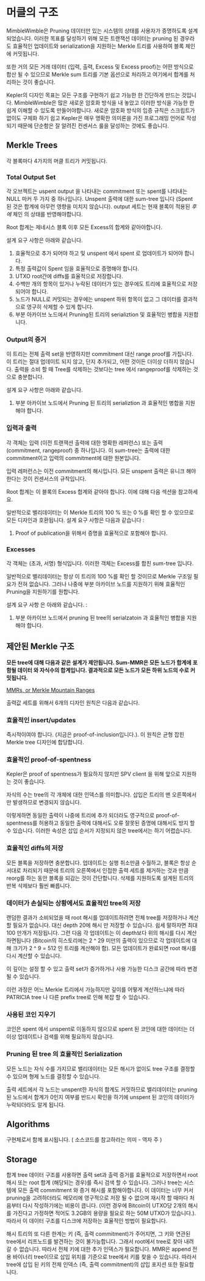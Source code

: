 # 머클의 구조

MimbleWimble은 Pruning 데이터만 있는 시스템의 상태를 사용자가 증명하도록 설계되었습니다. 이러한 목표를 달성하기 위해 모든 트랜잭션 데이터는 pruning 된 경우라도 효율적인 업데이트와 serialization을 지원하는 Merkle 트리를 사용하여 블록 체인에 커밋됩니다.

또한 거의 모든 거래 데이터 (입력, 출력, Excess 및 Excess proof)는 어떤 방식으로 합산 될 수 있으므로 Merkle sum 트리를 기본 옵션으로 처리하고 여기에서 합계를 처리하는 것이 좋습니다.

Kepler의 디자인 목표는 모든 구조를 구현하기 쉽고 가능한 한 간단하게 만드는 것입니다.
MimbleWimble은 많은 새로운 암호화 방식을 내 놓았고 이러한 방식을 가능한 한 쉽게 이해할 수 있도록 만들어야합니다.
새로운 암호화 방식의 입증 규칙은 스크립트가 없이도 구체화 하기 쉽고 Kepler은 매우 명확한 의미론을 가진 프로그래밍 언어로 작성되기 때문에 단순함은 잘 알려진 컨센서스 룰을 달성하는 것에도 좋습니다.

## Merkle Trees

각 블록마다 4가지의 머클 트리가 커밋됩니다.

### Total Output Set

각 오브젝트는 uspent output 을 나타내는 commitment 또는 spent를 나타내는 NULL 마커 두 가지 중 하나입니다. Unspent 출력에 대한 sum-tree 입니다 (Spent 된 것은 합계에 아무런 영향을 미치지 않습니다). output 세트는 현재 블록이 적용된 *후에* 체인 의 상태를 반영해야합니다.

Root 합계는 제네시스 블록 이후 모든 Excess의 합계와 같아야합니다.

설계 요구 사항은 아래와 같습니다.

1. 효율적으로 추가 되어야 하고 및 unspent 에서 spent 로 업데이트가 되어야 합니다.
2. 특정 출력값이 Spent 임을 효율적으로 증명해야 합니다.
3. UTXO root간에 diffs를 효율적으로 저장합니다.
4. 수백만 개의 항목이 있거나 누락된 데이터가 있는 경우에도 트리에 효율적으로 저장되어야 합니다.
5. 노드가 NULL로 커밋되는 경우에는 unspent 하위 항목이 없고 그 데이터를 결과적으로 영구히 삭제할 수 있게 합니다.
6. 부분 아카이브 노드에서 Pruning된 트리의 serializtion 및 효율적인 병합을 지원합니다.

### Output의 증거

이 트리는 전체 출력 set을 반영하지만 commitment 대신 range proof를 가집니다. 이 트리는 절대 업데이트 되지 않고, 단지 추가되고, 어떤 것이든 더이상 더하지 않습니다. 출력을 소비 할 때 Tree를 삭제하는 것보다는 tree 에서 rangeproof를 삭제하는 것으로 충분합니다.

설계 요구 사항은 아래와 같습니다.

1. 부분 아카이브 노드에서 Pruning 된 트리의 serializtion 과 효율적인 병합을 지원해야 합니다.

### 입력과 출력

각 객체는 입력 (이전 트랜잭션 출력에 대한 명확한 레퍼런스) 또는 출력 (commitment, rangeproof) 중 하나입니다. 이 sum-tree는 출력에 대한 commitment이고 입력의 commitment에 대한 원본입니다.

입력 레퍼런스는 이전 commitment의 해시입니다. 모든 unspent 출력은 유니크 해야한다는 것이 컨센서스의 규착입니다.

Root 합계는 이 블록의 Excess 합계와 같아야 합니다. 이에 대해 다음 섹션을 참고하세요.

일반적으로 밸리데이터는 이 Merkle 트리의 100 % 또는 0 %를 확인 할 수 있으므로 모든 디자인과 호환됩니다.
설계 요구 사항은 다음과 같습니다 :

1. Proof of publication을 위해서 증명을 효율적으로 포함해야 합니다.

### Excesses

각 객체는 (초과, 서명) 형식입니다. 이러한 객체는 Excess를 합친 sum-tree 입니다.

일반적으로 밸리데이터는 항상 이 트리의 100 %를 확인 할 것이므로 Merkle 구조일 필요가 전혀 없습니다. 그러나 나중에 부분 아카이브 노드를 지원하기 위해 효율적인 Pruning을 지원하기를 원합니다.

설계 요구 사항 은 아래와 같습니다. :

1. 부분 아카이브 노드에서 pruning 된 tree의 serialzatoin 과 효율적인 병합을 지원해야 합니다.

## 제안된 Merkle 구조

**모든 tree에 대해 다음과 같은 설계가 제안됩니다. Sum-MMR은 모든 노드가 합계에 포함될 데이터 와 자식수의 합계입니다.
결과적으로 모든 노드가 모든 하위 노드의 수로 커밋됩니다.**

[MMRs, or Merkle Mountain Ranges](https://github.com/opentimestamps/opentimestamps-server/blob/master/doc/merkle-mountain-range.md)

출력값 세트를 위해서 6개의 디자인 원칙은 다음과 같습니다.

### 효율적인 insert/updates

즉시적이여야 합니다. (지금은 proof-of-inclusion입니다.). 이 원칙은 균형 잡힌 Merkle tree 디자인에 합당합니다.

### 효율적인 proof-of-spentness

Kepler은 proof of spentness가 필요하지 않지만 SPV client 을 위해 앞으로 지원하는 것이 좋습니다.

자식의 수는 tree의 각 개체에 대한 인덱스를 의미합니다. 삽입은 트리의 맨 오른쪽에서만 발생하므로 변경되지 않습니다.

이렇게하면 동일한 출력이 나중에 트리에 추가 되더라도 영구적으로 proof-of-spentness를 허용하고 동일한 출력에 대해서도 오류 잘못된 증명에 대해서도 방지 할 수 있습니다. 이러한 속성은 삽입 순서가 지정되지 않은 tree에서는 하기 어렵습니다.

### 효율적인 diffs의 저장

모든 블록을 저장하면 충분합니다. 업데이트는 실행 취소만큼 수월하고, 블록은 항상 순서대로 처리되기 때문에 트리의 오른쪽에서 인접한 출력 세트를 제거하는 것과 만큼 reorg를 하는 동안 블록을 되감는 것이 간단합니다. 삭제를 지원하도록 설계된 트리의 반복 삭제보다 훨씬 빠릅니다.

### 데이터가 손실되는 상황에서도 효율적인 tree의 저장

랜덤한 결과가 소비되었을 때 root 해시를 업데이트하려면 전체 tree를 저장하거나 계산할 필요가 없습니다. 대신 depth 20에 해시 만 저장할 수 있습니다. 쉽세 말하자면 최대 100 만개가 저장됩니다. 그런 다음 각 업데이트는 이 depth보다 위의 해시를 다시 계산하면됩니다 (Bitcoin의 히스토리에는 2 ^ 29 미만의 출력이 있으므로 각 업데이트에 대해 크기가 2 ^ 9 = 512 인 트리를 계산해야 함). 모든 업데이트가 완료되면 root 해시를 다시 계산할 수 있습니다.

이 깊이는 설정 할 수 있고 출력 set가 증가하거나 사용 가능한 디스크 공간에 따라 변경 될 수 있습니다.

이런 과정은 어느 Merkle 트리에서 가능하지만 깊이를 어떻게 계산하느냐에 따라 PATRICIA tree 나 다른 prefix tree로 인해 복잡 할 수 있습니다.

### 사용된 코인 지우기

코인은 spent 에서 unspent로 이동하지 않으므로 spent 된 코인에 대한 데이터는 더 이상 업데이트나 검색를 위해 필요하지 않습니다.

### Pruning 된 tree 의 효율적인 Serialization

모든 노드는 자식 수를 가지므로 밸리데이터는 모든 해시가 없이도 tree 구조를 결정할 수 있으며 형제 노드를 결정할 수 있습니다.

출력 세트에서 각 노드는 unspent한 자식의 합계도 커밋하므로 밸리데이터는 pruning 된 노드에서 합계가 0인지 여부를 반드시 확인을 하기에 unspent 된 코인의 데이터가 누락되더라도 알게 됩니다.

## Algorithms

구현체로서 함께 표시됩니다.
( 소스코드를 참고하라는 의미 - 역자 주 )

## Storage

합계 tree 데이터 구조를 사용하면 출력 set과 출력 증거를 효율적으로 저장하면서 root 해시 또는 root 합계 (해당되는 경우)를 즉시 검색 할 수 있습니다. 그러나 tree는 시스템에 모든 출력 commitment 와 증거 해시를 포함해야합니다. 이 데이터는 너무 커서 pruning을 고려하더라도 메모리에 영구적으로 저장 될 수 없으며 재시작 할 때마다 처음부터 다시 작성하기에는 비용이 큽니다. (이런 경우에 Bitcoin이 UTXO당 2개의 해시를 가진다고 가정하면 적어도 3.2GB의 용량을 필요로 하는 50M UTXO가 있습니다.). 따라서 이 데이터 구조를 디스크에 저장하는 효율적인 방법이 필요합니다.

해시 트리의 또 다른 한계는 키 (즉, 출력 commitment)가 주어지면, 그 키와 연관된 tree에서 리프노드를 발견하는 것이 불가능합니다. 그래서 root에서 tree로 찾아 내려 갈 수 없습니다. 따라서 전체 키에 대한 추가 인덱스가 필요합니다. MMR은 append 전용 바이너리 tree이므로 삽입 위치를 기준으로 tree에서 키를 찾을 수 있습니다. 따라서 tree에 삽입 된 키의 전체 인덱스 (즉, 출력 commitment)의 삽입 포지션 또한 필요합니다.